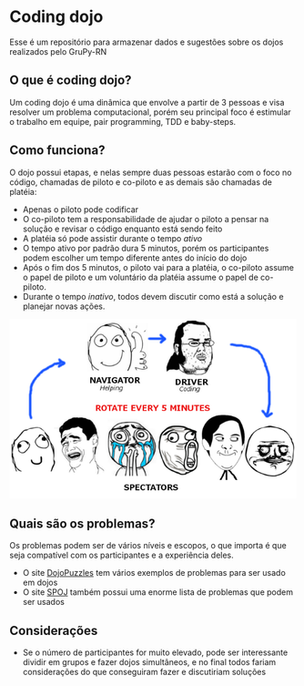 # Coding dojo

Esse é um repositório para armazenar dados e sugestões sobre os dojos realizados pelo GruPy-RN

## O que é coding dojo?

Um coding dojo é uma dinâmica que envolve a partir de 3 pessoas e visa resolver um problema computacional, porém seu principal foco é estimular o trabalho em equipe, pair programming, TDD e baby-steps.

## Como funciona?

O dojo possui etapas, e nelas sempre duas pessoas estarão com o foco no código, chamadas de piloto e co-piloto e as demais são chamadas de platéia:

- Apenas o piloto pode codificar
- O co-piloto tem a responsabilidade de ajudar o piloto a pensar na solução e revisar o código enquanto está sendo feito
- A platéia só pode assistir durante o tempo *ativo*
- O tempo ativo por padrão dura 5 minutos, porém os participantes podem escolher um tempo diferente antes do início do dojo
- Após o fim dos 5 minutos, o piloto vai para a platéia, o co-piloto assume o papel de piloto e um voluntário da platéia assume o papel de co-piloto.
- Durante o tempo *inativo*, todos devem discutir como está a solução e planejar novas ações.

![codingdojoflow](./images/codingdojoflow.png)

## Quais são os problemas?

Os problemas podem ser de vários níveis e escopos, o que importa é que seja compatível com os participantes e a experiência deles.

- O site [DojoPuzzles](http://dojopuzzles.com/) tem vários exemplos de problemas para ser usado em dojos
- O site [SPOJ](https://br.spoj.com/) também possui uma enorme lista de problemas que podem ser usados

## Considerações

- Se o número de participantes for muito elevado, pode ser interessante dividir em grupos e fazer dojos simultâneos, e no final todos fariam considerações do que conseguiram fazer e discutiriam soluções
